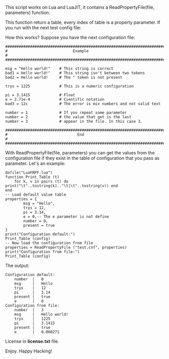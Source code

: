 This script works on Lua and LuaJIT, it contains a ReadPropertyFile(file, parameters) function. 

This function return a table, every index of table is a property parameter. If you run with the next test config file:

How this works? Suppose you have the next configuration file:


```
########################################################################
#                             Example                                  #
########################################################################

msg = "Hello world!"    # This string is correct
bad1 = Hello world!"    # This string isn't between two tokens
bad2 = Hello world!     # The " token is not present

trys = 1225             # This is a numeric configuration

pi = 3.1415             # Float
e = 2.71e-4             # Cientific notation
bad3 = 12c              # The error is mix numbers and not valid text

number = 1              # If you repeat some parameter
number = 2              # the value that get is the last
number = 3              # appear in the file. In this case 3.

########################################################################
#                               End                                    #
########################################################################

```

With ReadPropertyFile(file, parameters) you can get the values from the configuration file if they exist in the table of configuration that you pass as parameter. Let's an example:


```
dofile("LuaFRPF.lua")
function Print_Table (t) 
    for k, v in pairs (t) do print("\t"..tostring(k).."\t|\t"..tostring(v)) end
end
-- Load default value table
properties = {
        msg = "Hello",
        trys = 12,
        pi = 3.14,
        e = 0,-- The e parameter is not define
        number = 0,
        present = true
}
print("Configuration default:")
Print_Table (config)
-- Now load the configuration from file
properties = ReadPropertyFile ("test.cnf", properties)
print("Configuration from file:")
Print_Table (config)

```

The output:

```
Configuration default:
    number  |   0
    msg     |   Hello
    trys    |   12
    pi      |   3.14
    present |   true
    e       |   0
Configuration from file:
    number  |   3
    msg     |   Hello world!
    trys    |   1225
    pi      |   3.1415
    present |   true
    e       |   0.000271
```

License in **license.txt** file.

Enjoy.
Happy Hacking!
